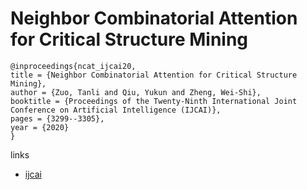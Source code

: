 # Neighbor Combinatorial Attention for Critical Structure Mining

```
@inproceedings{ncat_ijcai20,
title = {Neighbor Combinatorial Attention for Critical Structure Mining},
author = {Zuo, Tanli and Qiu, Yukun and Zheng, Wei-Shi},
booktitle = {Proceedings of the Twenty-Ninth International Joint Conference on Artificial Intelligence (IJCAI)},
pages = {3299--3305},
year = {2020}
}
```

links
- [ijcai](https://www.ijcai.org/Proceedings/2020/456)
